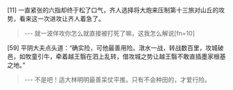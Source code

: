 
[11] 一直紧张的六指却终于松了口气，齐人选择将大炮来压制第十三旅对山丘的攻势，看来这一次进攻让齐人着急了。
>--- 就一波佯攻你怎么就直接被打死了嘛，这我怎么解说[fn=10]<br>

[59] 平阴大夫点头道：“确实险，可他最善用险。潡水一战，转战数百里，攻城破邑，如牧童引牛，牵着越王翳在泗上乱转，借攻城之势让越王翳不敢直插墨家根基之地。”
>--- 不是吧！适大林明明最善呆仗平推。只有不会种田的，才爱行险。<br>
